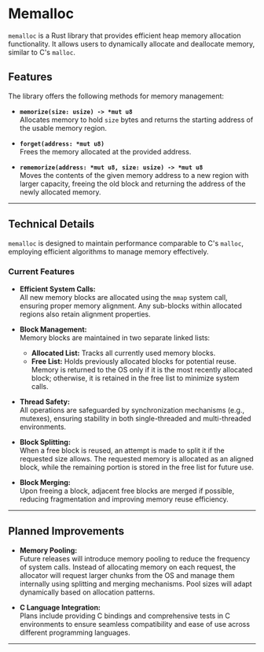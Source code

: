 # Memalloc

`memalloc` is a Rust library that provides efficient heap memory allocation functionality. It allows users to dynamically allocate and deallocate memory, similar to C's `malloc`.

## Features

The library offers the following methods for memory management:

- **`memorize(size: usize) -> *mut u8`**  
  Allocates memory to hold `size` bytes and returns the starting address of the usable memory region.

- **`forget(address: *mut u8)`**  
  Frees the memory allocated at the provided address.

- **`rememorize(address: *mut u8, size: usize) -> *mut u8`**  
  Moves the contents of the given memory address to a new region with larger capacity, freeing the old block and returning the address of the newly allocated memory.

---

## Technical Details

`memalloc` is designed to maintain performance comparable to C's `malloc`, employing efficient algorithms to manage memory effectively.

### Current Features

- **Efficient System Calls:**  
  All new memory blocks are allocated using the `mmap` system call, ensuring proper memory alignment. Any sub-blocks within allocated regions also retain alignment properties.

- **Block Management:**  
  Memory blocks are maintained in two separate linked lists:  
  - **Allocated List:** Tracks all currently used memory blocks.  
  - **Free List:** Holds previously allocated blocks for potential reuse. Memory is returned to the OS only if it is the most recently allocated block; otherwise, it is retained in the free list to minimize system calls.

- **Thread Safety:**  
  All operations are safeguarded by synchronization mechanisms (e.g., mutexes), ensuring stability in both single-threaded and multi-threaded environments.

- **Block Splitting:**  
  When a free block is reused, an attempt is made to split it if the requested size allows. The requested memory is allocated as an aligned block, while the remaining portion is stored in the free list for future use.

- **Block Merging:**  
  Upon freeing a block, adjacent free blocks are merged if possible, reducing fragmentation and improving memory reuse efficiency.

---

## Planned Improvements

- **Memory Pooling:**  
  Future releases will introduce memory pooling to reduce the frequency of system calls. Instead of allocating memory on each request, the allocator will request larger chunks from the OS and manage them internally using splitting and merging mechanisms. Pool sizes will adapt dynamically based on allocation patterns.

- **C Language Integration:**  
  Plans include providing C bindings and comprehensive tests in C environments to ensure seamless compatibility and ease of use across different programming languages.

---